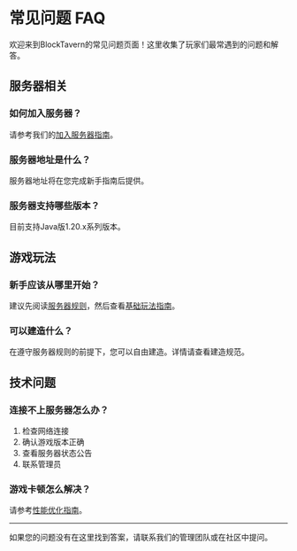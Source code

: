 # 常见问题 FAQ

欢迎来到BlockTavern的常见问题页面！这里收集了玩家们最常遇到的问题和解答。

## 服务器相关

### 如何加入服务器？
请参考我们的[加入服务器指南](/gameplay/join-server)。

### 服务器地址是什么？
服务器地址将在您完成新手指南后提供。

### 服务器支持哪些版本？
目前支持Java版1.20.x系列版本。

## 游戏玩法

### 新手应该从哪里开始？
建议先阅读[服务器规则](/gameplay/server-rules)，然后查看[基础玩法指南](/gameplay/basic-gameplay)。

### 可以建造什么？
在遵守服务器规则的前提下，您可以自由建造。详情请查看建造规范。

## 技术问题

### 连接不上服务器怎么办？
1. 检查网络连接
2. 确认游戏版本正确
3. 查看服务器状态公告
4. 联系管理员

### 游戏卡顿怎么解决？
请参考[性能优化指南](/installation/performance-optimization)。

---

如果您的问题没有在这里找到答案，请联系我们的管理团队或在社区中提问。